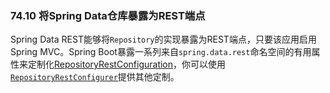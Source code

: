 ### 74.10 将Spring Data仓库暴露为REST端点

Spring Data REST能够将`Repository`的实现暴露为REST端点，只要该应用启用Spring MVC。Spring Boot暴露一系列来自`spring.data.rest`命名空间的有用属性来定制化[RepositoryRestConfiguration](http://docs.spring.io/spring-data/rest/docs/current/api/org/springframework/data/rest/core/config/RepositoryRestConfiguration.html)，你可以使用[`RepositoryRestConfigurer`](http://docs.spring.io/spring-data/rest/docs/current/api/org/springframework/data/rest/webmvc/config/RepositoryRestConfigurer.html)提供其他定制。
